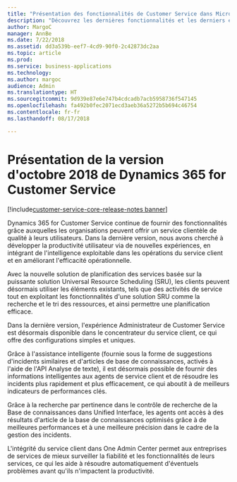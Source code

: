 ```yaml
---
title: "Présentation des fonctionnalités de Customer Service dans Microsoft Dynamics 365"
description: "Découvrez les dernières fonctionnalités et les derniers engagements dans les zones principales de Customer Service dans Dynamics 365"
author: MargoC
manager: AnnBe
ms.date: 7/22/2018
ms.assetid: dd3a539b-eef7-4cd9-90f0-2c42873dc2aa
ms.topic: article
ms.prod: 
ms.service: business-applications
ms.technology: 
ms.author: margoc
audience: Admin
ms.translationtype: HT
ms.sourcegitcommit: 9d939e87e6e747b4cdcadb7acb5958736f547145
ms.openlocfilehash: fa492b0fec2071ecd3aeb36a5272b5b694c46754
ms.contentlocale: fr-fr
ms.lasthandoff: 08/17/2018

---
```

# <a name="overview-of-dynamics-365-for-customer-service-october-18-release"></a>Présentation de la version d'octobre 2018 de Dynamics 365 for Customer Service

[!include[customer-service-core-release-notes banner](../../includes/customer-service-core-release-notes.md)]




Dynamics 365 for Customer Service continue de fournir des fonctionnalités grâce auxquelles les organisations peuvent offrir un service clientèle de qualité à leurs utilisateurs. Dans la dernière version, nous avons cherché à développer la productivité utilisateur via de nouvelles expériences, en intégrant de l'intelligence exploitable dans les opérations du service client et en améliorant l'efficacité opérationnelle.

Avec la nouvelle solution de planification des services basée sur la puissante solution Universal Resource Scheduling (SRU), les clients peuvent désormais utiliser les éléments existants, tels que des activités de service tout en exploitant les fonctionnalités d'une solution SRU comme la recherche et le tri des ressources, et ainsi permettre une planification efficace. 

Dans la dernière version, l'expérience Administrateur de Customer Service est désormais disponible dans le concentrateur du service client, ce qui offre des configurations simples et uniques. 

Grâce à l'assistance intelligente (fournie sous la forme de suggestions d'incidents similaires et d'articles de base de connaissances, activés à l'aide de l'API Analyse de texte), il est désormais possible de fournir des informations intelligentes aux agents de service client et de résoudre les incidents plus rapidement et plus efficacement, ce qui aboutit à de meilleurs indicateurs de performances clés.

Grâce à la recherche par pertinence dans le contrôle de recherche de la Base de connaissances dans Unified Interface, les agents ont accès à des résultats d'article de la base de connaissances optimisés grâce à de meilleures performances et à une meilleure précision dans le cadre de la gestion des incidents. 

L'intégrité du service client dans One Admin Center permet aux entreprises de services de mieux surveiller la fiabilité et les fonctionnalités de leurs services, ce qui les aide à résoudre automatiquement d'éventuels problèmes avant qu'ils n'impactent la productivité.


